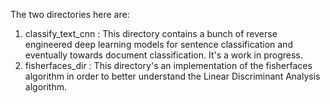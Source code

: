 The two directories here are:

1) classify_text_cnn : This directory contains a bunch of reverse engineered deep learning models for sentence classification and eventually towards document classification. It's a work in progress.
2) fisherfaces_dir : This directory's an implementation of the fisherfaces algorithm in order to better understand the Linear Discriminant Analysis algorithm.
